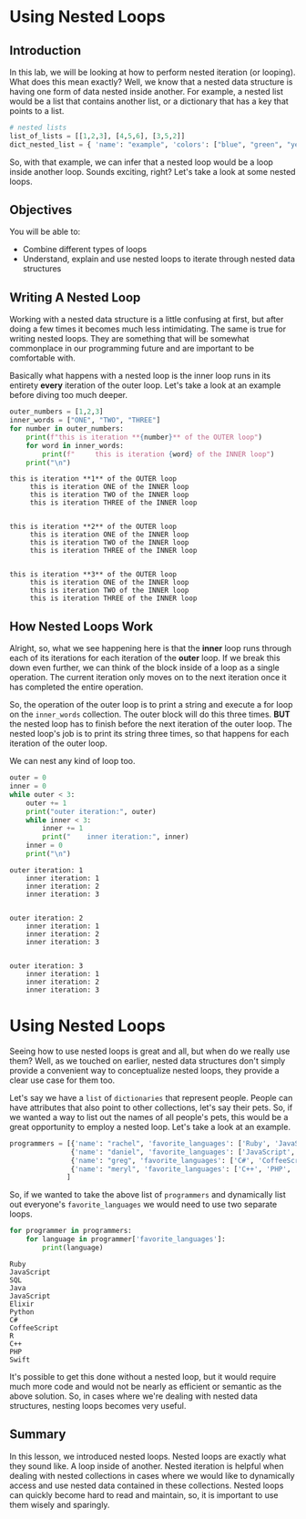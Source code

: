 
# Using Nested Loops

## Introduction
In this lab, we will be looking at how to perform nested iteration (or looping). What does this mean exactly? Well, we know that a nested data structure is having one form of data nested inside another. For example, a nested list would be a list that contains another list, or a dictionary that has a key that points to a list.

```python
# nested lists
list_of_lists = [[1,2,3], [4,5,6], [3,5,2]]
dict_nested_list = { 'name': "example", 'colors': ["blue", "green", "yellow", "red"] }
```

So, with that example, we can infer that a nested loop would be a loop inside another loop. Sounds exciting, right? Let's take a look at some nested loops.

## Objectives
You will be able to:
* Combine different types of loops
* Understand, explain and use nested loops to iterate through nested data structures

## Writing A Nested Loop

Working with a nested data structure is a little confusing at first, but after doing a few times it becomes much less intimidating. The same is true for writing nested loops. They are something that will be somewhat commonplace in our programming future and are important to be comfortable with. 

Basically what happens with a nested loop is the inner loop runs in its entirety **every** iteration of the outer loop. Let's take a look at an example before diving too much deeper.


```python
outer_numbers = [1,2,3]
inner_words = ["ONE", "TWO", "THREE"]
for number in outer_numbers:
    print(f"this is iteration **{number}** of the OUTER loop")
    for word in inner_words:
        print(f"     this is iteration {word} of the INNER loop")
    print("\n")
```

    this is iteration **1** of the OUTER loop
         this is iteration ONE of the INNER loop
         this is iteration TWO of the INNER loop
         this is iteration THREE of the INNER loop
    
    
    this is iteration **2** of the OUTER loop
         this is iteration ONE of the INNER loop
         this is iteration TWO of the INNER loop
         this is iteration THREE of the INNER loop
    
    
    this is iteration **3** of the OUTER loop
         this is iteration ONE of the INNER loop
         this is iteration TWO of the INNER loop
         this is iteration THREE of the INNER loop
    
    
    

## How Nested Loops Work

Alright, so, what we see happening here is that the **inner** loop runs through each of its iterations for each iteration of the **outer** loop. If we break this down even further, we can think of the block inside of a loop as a single operation. The current iteration only moves on to the next iteration once it has completed the entire operation. 

So, the operation of the outer loop is to print a string and execute a for loop on the `inner_words` collection. The outer block will do this three times. **BUT** the nested loop has to finish before the next iteration of the outer loop. The nested loop's job is to print its string three times, so that happens for each iteration of the outer loop.

We can nest any kind of loop too.


```python
outer = 0
inner = 0
while outer < 3:
    outer += 1
    print("outer iteration:", outer)
    while inner < 3:
        inner += 1
        print("    inner iteration:", inner)
    inner = 0
    print("\n")
```

    outer iteration: 1
        inner iteration: 1
        inner iteration: 2
        inner iteration: 3
    
    
    outer iteration: 2
        inner iteration: 1
        inner iteration: 2
        inner iteration: 3
    
    
    outer iteration: 3
        inner iteration: 1
        inner iteration: 2
        inner iteration: 3
    
    
    

# Using Nested Loops

Seeing how to use nested loops is great and all, but when do we really use them? Well, as we touched on earlier, nested data structures don't simply provide a convenient way to conceptualize nested loops, they provide a clear use case for them too.

Let's say we have a `list` of `dictionaries` that represent people. People can have attributes that also point to other collections, let's say their pets. So, if we wanted a way to list out the names of all people's pets, this would be a great opportunity to employ a nested loop. Let's take a look at an example.


```python
programmers = [{'name': "rachel", 'favorite_languages': ['Ruby', 'JavaScript', 'SQL', "Java"]},
               {'name': "daniel", 'favorite_languages': ['JavaScript', 'Elixir', 'Python']},
               {'name': "greg", 'favorite_languages': ['C#', 'CoffeeScript', 'R']},
               {'name': "meryl", 'favorite_languages': ['C++', 'PHP', 'Swift']}
              ]
```

So, if we wanted to take the above list of `programmers` and dynamically list out everyone's `favorite_languages` we would need to use two separate loops. 


```python
for programmer in programmers:
    for language in programmer['favorite_languages']:
        print(language)
```

    Ruby
    JavaScript
    SQL
    Java
    JavaScript
    Elixir
    Python
    C#
    CoffeeScript
    R
    C++
    PHP
    Swift
    

It's possible to get this done without a nested loop, but it would require much more code and would not be nearly as efficient or semantic as the above solution. So, in cases where we're dealing with nested data structures, nesting loops becomes very useful.

## Summary

In this lesson, we introduced nested loops. Nested loops are exactly what they sound like. A loop inside of another. Nested iteration is helpful when dealing with nested collections in cases where we would like to dynamically access and use nested data contained in these collections. Nested loops can quickly become hard to read and maintain, so, it is important to use them wisely and sparingly.
